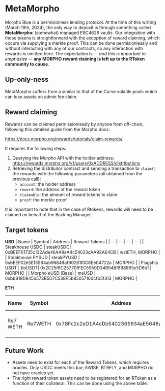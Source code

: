 # MetaMorpho

Morpho Blue is a permisionless lending protocol. At the time of this writing (March 19th, 2024), the only way to deposit is through something called **MetaMorpho**: (somewhat) managed ERC4626 vaults. Our integration with these tokens is straightforward with the exception of reward claiming, which occurs via supplying a merkle proof. This can be done permisionlessly and without interacting with any of our contracts, so any interaction with rewards is omitted here. The expectation is -- _and this is important to emphasize_ -- **any MORPHO reward claiming is left up to the RToken community to cause**.

## Up-only-ness

MetaMorpho suffers from a similar to that of the Curve volatile pools which can lose assets on admin fee claim.

## Reward claiming

Rewards can be claimed permissionlessly by anyone from off-chain, following this detailed guide from the Morpho docs:

https://docs.morpho.org/rewards/tutorials/claim-rewards/

It requires the following steps:

1. Querying the Morpho API with the holder address: https://rewards.morpho.org/v1/users/0xADDRESS/distributions
2. Retrieving the distributor contract and sending a transaction to `claim()` the rewards with the following parameters (all obtained from the previous call):
   - `account`: the holder address
   - `reward`: the address of the reward token
   - `claimable`: the amount of reward tokens to claim
   - `proof`: the merkle proof

It is important to note that in the case of Rtokens, rewards will need to be claimed on behalf of the Backing Manager.

## Target tokens

**USD**
| Name | Symbol | Address | Reward Tokens |
| -- | -- | -- | -- |
| Steakhouse USDC | steakUSDC| 0xBEEF01735c132Ada46AA9aA4c54623cAA92A64CB | wstETH, MORPHO |
| Steakhouse PYSUD | steakPYUSD | 0xbEEF02e5E13584ab96848af90261f0C8Ee04722a | MORPHO |
| Flagship USDT | bbUSDT| 0x2C25f6C25770fFEC5959D34B94Bf898865e5D6b1 | MORPHO |
| Morpho eUSD (Base) | meUSD | 0xbb819D845b573B5D7C538F5b85057160cfb5f313 | MORPHO |

**ETH**

| Name     | Symbol  | Address                                    | Reward Tokens               |
| -------- | ------- | ------------------------------------------ | --------------------------- |
| Re7 WETH | Re7WETH | 0x78Fc2c2eD1A4cDb5402365934aE5648aDAd094d0 | USDC, SWISE, BTRFLY, MORPHO |

## Future Work

- Assets need to exist for each of the Reward Tokens, which requires oracles. Only USDC meets this bar; SWISE, BTRFLY, and MORPHO do not have oracles yet.
- The right reward token assets need to be registered for an RToken as a function of their collateral. This can be done using the above table.
